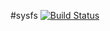 #sysfs [![Build Status](https://travis-ci.org/lutak-srce/sysfs.svg)](https://travis-ci.org/lutak-srce/sysfs)
